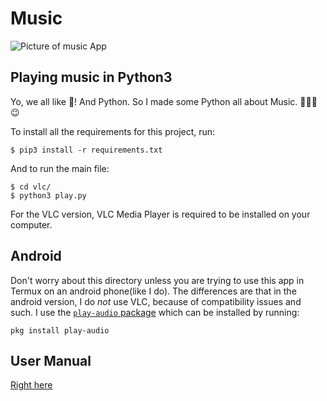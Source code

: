 # Music
![Picture of music App](https://github.com/noahbroyles/Music/blob/master/images/music.png?raw=true)
## Playing music in Python3

Yo, we all like 🎵! And Python. So I made some Python all about Music. 🎵🎵🎵 😉

To install all the requirements for this project, run:
```
$ pip3 install -r requirements.txt
```
And to run the main file:
```
$ cd vlc/
$ python3 play.py
```
For the VLC version, VLC Media Player is required to be installed on your computer.

## Android
Don't worry about this directory unless you are trying to use this app in Termux on an android phone(like I do). The differences are that in the android version, I do *not* use VLC, because of compatibility issues and such. I use the [`play-audio` package](https://github.com/termux/play-audio) which can be installed by running:
```
pkg install play-audio
```

## User Manual
[Right here](https://github.com/noahbroyles/Music/blob/master/user-manual.md)
